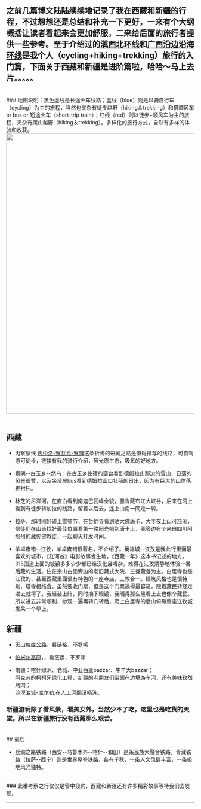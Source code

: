 <!-- 
.. link: 
.. description: 
.. tags: travel ,  西藏 ,  新疆
.. date: 2014/02/11 21:57:04
.. title: 西藏新疆回忆录
.. slug: xi-cang-xin-jiang-hui-yi-lu
-->

## 之前几篇博文陆陆续续地记录了我在西藏和新疆的行程，不过想想还是总结和补充一下更好，一来有个大纲概括让读者看起来会更加舒服，二来给后面的旅行者提供一些参考。至于介绍过的<a href="http://zhukite.github.io/posts/dian-xi-bei-huan-xian.html" target="_blank">滇西北环线</a>和<a href="http://zhukite.github.io/posts/zhong-yue-yan-bian-yan-hai.html" target="_blank">广西沿边沿海环线</a>是我个人（cycling+hiking+trekking）旅行的入门篇，下面关于西藏和新疆是进阶篇啦，哈哈～马上去片。。。。。
<br/>
<!-- TEASER_END -->
### 地图说明：黑色虚线是长途火车线路；蓝线（blue）则是以骑自行车（cycling）为主的旅程，当然也夹杂有徒步越野（hiking＆trekking）和搭顺风车 or bus or 短途火车（short-trip train）；红线（red）则以徒步+顺风车为主的旅程，夹杂有爬山越野（hiking＆trekking）。多样化的旅行方式，自然有多样的体验和收获。                                                                                                                                                                                                                                                                                   
<img src="http://ww1.sinaimg.cn/large/67804861gw1edfrrbus49j20qo0hy7ee.jpg" width="750"/>
<br/>
<br/>

## 西藏

 -  丙察察线 
 <a href="http://zhukite.github.io/posts/bing-cha-cha-gong-lu.html" target="_blank">丙中洛-察瓦龙-察隅</a>这条折腾的进藏之路是值得推荐的线路，可自驾游可徒步，链接有我的骑行介绍，风光原生态，吸氧的好地方。
 
 -  察隅--古玉乡--然乌：在古玉乡住宿的窗台看到德姆拉山那边的雪山，日落的风景很赞，以及坐凌晨bus看到德姆拉山口壮丽的日出，因为有巨大的山体落差衬托。
 
 -  林芝的尼洋河，在直白看到南迦巴瓦峰全貌，雅鲁藏布江大峡谷，后来在网上看到有徒步转加拉的线路，留着以后去，连上山南一同走一转。
 
 -  拉萨，那时刚好碰上雪顿节，在哲蚌寺看到晒大佛唐卡，大半夜上山可热闹，信徒们在山头找好最佳位置看第一缕阳光照到唐卡上，我旁边有个来自四川阿坝州的藏传佛教徒，一起聊天打发时间。
 
 -  羊卓雍错--江孜，羊卓雍错很著名，不介绍了。英雄城--江孜是我此行里面最喜欢的城市，《红河谷》电影故事发生地，《西藏一年》这本书记述的地方。318国道上面的城镇多多少少都已经汉化且嘈杂，难得在江孜清静地体验一番后藏的生活。住在宗山古堡旁边的老旧藏式大院，三餐藏餐为主。白居寺也是江孜的、甚至西藏里面很有特色的一座寺庙，三教合一。建筑风格也是很特别，塔寺相结合。虽然要收门票，但是这个门票逃得最容易，跟着藏民转经走进去就得了。我轻装上阵，同时摘下眼镜，我晒得那么黑看上去也像个藏民。所以进去非常顺利，参观一遍再转几转后，爬上白居寺的后山俯瞰整座江孜城发呆一个早上。
 
 
## 新疆


 -  <a href="http://zhukite.github.io/posts/tian-shan-du-ku-gong-lu.html" target="_blank">天山独库公路</a>，看链接，不罗嗦
 
 -  <a href="http://zhukite.github.io/posts/pa-mi-er-gao-yuan.html" target="_blank">帕米尔高原</a>，，看链接，不罗嗦
 
 -  南疆：喀什绿洲、老城、中亚西亚bazzar、牛羊大bazzar；<br/>
 阿克苏的柯柯牙绿化工程，新疆的老朋友们带领在边境游车河，还有美味孜然烤肉；<br/>
 沙漠油城-库尔勒,在人工河翻滚畅泳。<br/>
 
### 新疆游玩除了看风景，看美女外，当然少不了吃，这里也是吃货的天堂。所以在新疆旅行没有西藏那么艰苦。
<br/>
## 最后


 -   丝绸之路铁路（西安--乌鲁木齐--喀什--和田）是条民族大融合铁路，青藏铁路（拉萨--西宁）则是世界屋脊铁路，各有千秋，一条人文风情丰富，一条极地风光独特。
<br/>
### 此番考察之行仅仅是管中窥豹，西藏和新疆还有许多精彩故事等待我们去发现。

* * *